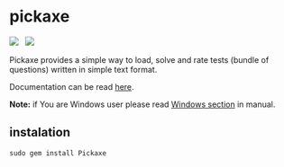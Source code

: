 # pickaxe

![](https://secure.travis-ci.org/dejw/pickaxe.png) &nbsp; ![](https://gemnasium.com/dejw/pickaxe.png)

Pickaxe provides a simple way to load, solve and rate tests
(bundle of questions) written in simple text format.

Documentation can be read [here](http://dejw.github.com/pickaxe/).

**Note:** if You are Windows user please read
[Windows section](http://dejw.github.com/pickaxe/#WINDOWS) in manual.

## instalation

    sudo gem install Pickaxe

